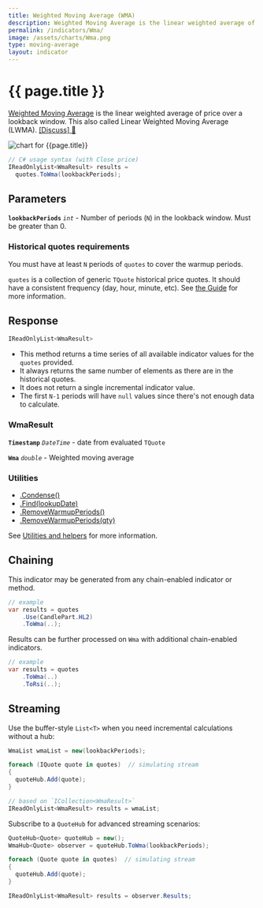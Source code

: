 ```yaml
---
title: Weighted Moving Average (WMA)
description: Weighted Moving Average is the linear weighted average of financial market prices over a lookback window.  This also called Linear Weighted Moving Average (LWMA).
permalink: /indicators/Wma/
image: /assets/charts/Wma.png
type: moving-average
layout: indicator
---
```


# {{ page.title }}

[Weighted Moving Average](https://en.wikipedia.org/wiki/Moving_average#Weighted_moving_average) is the linear weighted average of price over a lookback window.  This also called Linear Weighted Moving Average (LWMA).
[[Discuss] &#128172;]({{site.github.repository_url}}/discussions/227 "Community discussion about this indicator")

![chart for {{page.title}}]({{site.baseurl}}{{page.image}})

```csharp
// C# usage syntax (with Close price)
IReadOnlyList<WmaResult> results =
  quotes.ToWma(lookbackPeriods);
```

## Parameters

**`lookbackPeriods`** _`int`_ - Number of periods (`N`) in the lookback window.  Must be greater than 0.

### Historical quotes requirements

You must have at least `N` periods of `quotes` to cover the warmup periods.

`quotes` is a collection of generic `TQuote` historical price quotes.  It should have a consistent frequency (day, hour, minute, etc).  See [the Guide]({{site.baseurl}}/guide/#historical-quotes) for more information.

## Response

```csharp
IReadOnlyList<WmaResult>
```

- This method returns a time series of all available indicator values for the `quotes` provided.
- It always returns the same number of elements as there are in the historical quotes.
- It does not return a single incremental indicator value.
- The first `N-1` periods will have `null` values since there's not enough data to calculate.

### WmaResult

**`Timestamp`** _`DateTime`_ - date from evaluated `TQuote`

**`Wma`** _`double`_ - Weighted moving average

### Utilities

- [.Condense()]({{site.baseurl}}/utilities#condense)
- [.Find(lookupDate)]({{site.baseurl}}/utilities#find-indicator-result-by-date)
- [.RemoveWarmupPeriods()]({{site.baseurl}}/utilities#remove-warmup-periods)
- [.RemoveWarmupPeriods(qty)]({{site.baseurl}}/utilities#remove-warmup-periods)

See [Utilities and helpers]({{site.baseurl}}/utilities#utilities-for-indicator-results) for more information.

## Chaining

This indicator may be generated from any chain-enabled indicator or method.

```csharp
// example
var results = quotes
    .Use(CandlePart.HL2)
    .ToWma(..);
```

Results can be further processed on `Wma` with additional chain-enabled indicators.

```csharp
// example
var results = quotes
    .ToWma(..)
    .ToRsi(..);
```

## Streaming

Use the buffer-style `List<T>` when you need incremental calculations without a hub:

```csharp
WmaList wmaList = new(lookbackPeriods);

foreach (IQuote quote in quotes)  // simulating stream
{
  quoteHub.Add(quote);
}

// based on `ICollection<WmaResult>`
IReadOnlyList<WmaResult> results = wmaList;
```

Subscribe to a `QuoteHub` for advanced streaming scenarios:

```csharp
QuoteHub<Quote> quoteHub = new();
WmaHub<Quote> observer = quoteHub.ToWma(lookbackPeriods);

foreach (Quote quote in quotes)  // simulating stream
{
  quoteHub.Add(quote);
}

IReadOnlyList<WmaResult> results = observer.Results;
```
